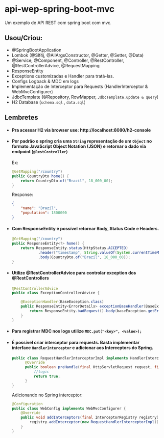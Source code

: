 # api-wep-spring-boot-mvc
Um exemplo de API REST com spring boot com mvc.

## Usou/Criou:
- @SpringBootApplication
- Lombok (@Slf4j, @AllArgsConstructor, @Getter, @Setter, @Data)
- @Service, @Component, @Controller, @RestController, @RestControllerAdvice, @RequestMapping
- ResponseEntity
- Exceptions customizadas e Handler para tratá-las.
- Configs Logback & MDC em logs
- Implementação de Interceptor para Requests (HandlerInterceptor & WebMvcConfigurer)
- JdbcTemplate (@Repository, RowMapper, `JdbcTemplate.update & query`)
- H2 Database (`schema.sql` , `data.sql`)

## Lembretes

- #### Pra acessar H2 via browser use: http://localhost:8080/h2-console

- #### Por padrão o spring cria uma `String` representação de um `Object` no formato JavaScript Object Notation (JSON) e retornar o dado via endpoint (`@RestController`)
    Ex:
    ```java
    @GetMapping("/country")
    public CountryDto home() {
        return CountryDto.of("Brazil", 18_000_00);
    }
    ```
    Response:
    ```json
    {
        "name": "Brazil",
        "population": 1800000
    }
    ```
- #### Com ResponseEntity é possível retornar Body, Status Code e Headers.
  ```java
  @GetMapping("/country")
  public ResponseEntity<?> home() {
      return ResponseEntity.status(HttpStatus.ACCEPTED)
              .header("timestamp", String.valueOf(System.currentTimeMillis()))
              .body(CountryDto.of("Brazil", 18_000_00));
  }
  ```
- #### Utilize @RestControllerAdvice para controlar exception dos @RestControllers
  ````java
  @RestControllerAdvice
  public class ExceptionControllerAdvice {
  
      @ExceptionHandler(BaseException.class)
      public ResponseEntity<ErrorDetails> exceptionBaseHandler(BaseException baseException) {
          return ResponseEntity.badRequest().body(baseException.getErrorDetails());
      }
  }
  ````
- #### Para registrar MDC nos logs utilize `MDC.put("<key>", <value>);`
- #### É possível criar interceptor para requests. Basta implementar interface `HandlerInterceptor` e adicionar aos Interceptors do Spring.
  ```Java
  public class RequestHandlerInterceptorImpl implements HandlerInterceptor {
        @Override
        public boolean preHandle(final HttpServletRequest request, final HttpServletResponse response, final Object handler) {
            //logic
            return true;
        }
  }
  ```
  Adicionando no Spring interceptor:
  ```java
  @Configuration
  public class WebConfig implements WebMvcConfigurer {
      @Override
      public void addInterceptors(final InterceptorRegistry registry) {
          registry.addInterceptor(new RequestHandlerInterceptorImpl());
      }
  }
  ```